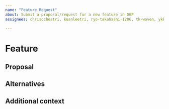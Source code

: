 ```yaml
---
name: "Feature Request"
about: Submit a proposal/request for a new feature in DGP
assignees: chrisochoatri, kuanleetri, ryo-takahashi-1206, tk-woven, ykkawana-woven

---
```


# Feature

<!--
Here, briefly introduce your feature proposal and your motivation for proposing.
If this is related to another GitHub issue, please link to that issue as well.
-->

## Proposal

<!--
Here, write a clear description of what you want implemented. Go into
technical detail whenever it helps to explain your request or whenever one
particular implementation should be considered over another.
-->

## Alternatives

<!--
Here, write a clear, concise description of any alternative solutions you've
considered, if any.
-->

## Additional context

<!-- Add any other context about the feature request here. -->
